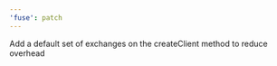 ```yaml
---
'fuse': patch
---
```


Add a default set of exchanges on the createClient method to reduce overhead
